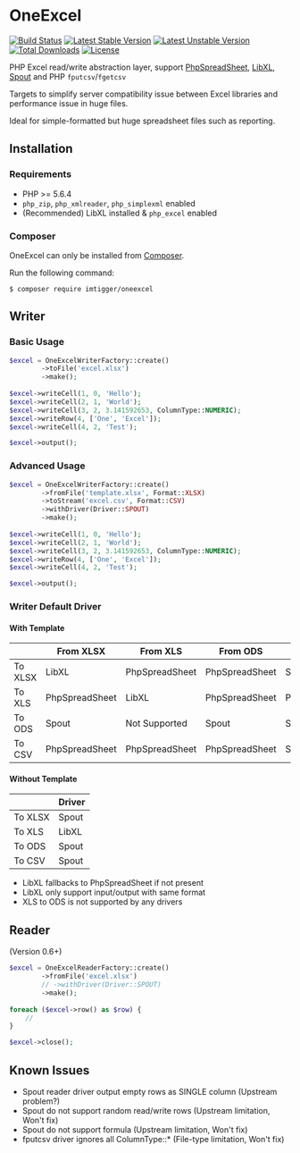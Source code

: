 # OneExcel

[![Build Status](https://travis-ci.org/imTigger/OneExcel.svg?branch=master)](https://travis-ci.org/imTigger/OneExcel)
[![Latest Stable Version](https://poser.pugx.org/imtigger/oneexcel/v/stable)](https://packagist.org/packages/imtigger/oneexcel)
[![Latest Unstable Version](https://poser.pugx.org/imtigger/oneexcel/v/unstable)](https://packagist.org/packages/imtigger/oneexcel)
[![Total Downloads](https://poser.pugx.org/imtigger/oneexcel/downloads)](https://packagist.org/packages/imtigger/oneexcel)
[![License](https://poser.pugx.org/imtigger/oneexcel/license)](https://packagist.org/packages/imtigger/oneexcel)

PHP Excel read/write abstraction layer, support [PhpSpreadSheet](https://github.com/PHPOffice/PhpSpreadSheet), [LibXL](https://github.com/iliaal/php_excel), [Spout](https://github.com/box/spout) and PHP `fputcsv`/`fgetcsv`

Targets to simplify server compatibility issue between Excel libraries and performance issue in huge files.

Ideal for simple-formatted but huge spreadsheet files such as reporting.

## Installation

### Requirements

- PHP >= 5.6.4
- `php_zip`, `php_xmlreader`, `php_simplexml` enabled
- (Recommended) LibXL installed & `php_excel` enabled

### Composer

OneExcel can only be installed from [Composer](https://getcomposer.org/).

Run the following command:
```
$ composer require imtigger/oneexcel
```

## Writer

### Basic Usage

```php
$excel = OneExcelWriterFactory::create()
        ->toFile('excel.xlsx')
        ->make();
        
$excel->writeCell(1, 0, 'Hello');
$excel->writeCell(2, 1, 'World');
$excel->writeCell(3, 2, 3.141592653, ColumnType::NUMERIC);
$excel->writeRow(4, ['One', 'Excel']);
$excel->writeCell(4, 2, 'Test');

$excel->output();
```

### Advanced Usage

```php
$excel = OneExcelWriterFactory::create()
        ->fromFile('template.xlsx', Format::XLSX)
        ->toStream('excel.csv', Format::CSV)
        ->withDriver(Driver::SPOUT)
        ->make();
        
$excel->writeCell(1, 0, 'Hello');
$excel->writeCell(2, 1, 'World');
$excel->writeCell(3, 2, 3.141592653, ColumnType::NUMERIC);
$excel->writeRow(4, ['One', 'Excel']);
$excel->writeCell(4, 2, 'Test');

$excel->output();
```

### Writer Default Driver

#### With Template

|         | From XLSX      | From XLS       | From ODS       | From CSV       |
|---------|----------------|----------------|----------------|----------------|
| To XLSX | LibXL          | PhpSpreadSheet | PhpSpreadSheet | Spout          |
| To XLS  | PhpSpreadSheet | LibXL          | PhpSpreadSheet | PhpSpreadSheet |
| To ODS  | Spout          | Not Supported  | Spout          | Spout          |
| To CSV  | PhpSpreadSheet | PhpSpreadSheet | PhpSpreadSheet | Spout          |


#### Without Template

|         | Driver | 
|---------|--------|
| To XLSX | Spout  | 
| To XLS  | LibXL  |
| To ODS  | Spout  |
| To CSV  | Spout  |

* LibXL fallbacks to PhpSpreadSheet if not present
* LibXL only support input/output with same format
* XLS to ODS is not supported by any drivers

## Reader

(Version 0.6+)

```php
$excel = OneExcelReaderFactory::create()
        ->fromFile('excel.xlsx')
        // ->withDriver(Driver::SPOUT)
        ->make();
        
foreach ($excel->row() as $row) {
    //
}

$excel->close();
```

## Known Issues

- Spout reader driver output empty rows as SINGLE column (Upstream problem?)
- Spout do not support random read/write rows (Upstream limitation, Won't fix)
- Spout do not support formula (Upstream limitation, Won't fix)
- fputcsv driver ignores all ColumnType::* (File-type limitation, Won't fix)
